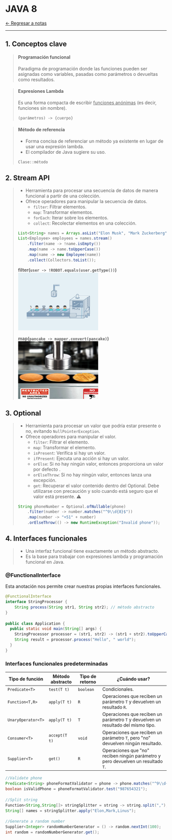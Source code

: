 # JAVA 8

[← Regresar a notas](../../README.md) <br>

---

## 1. Conceptos clave

> #### Programación funcional
> Paradigma de programación donde las funciones pueden ser asignadas como variables, pasadas como parámetros o devueltas como resultados.

> #### Expresiones Lambda
> Es una forma compacta de escribir <u>funciones anónimas</u> (es decir, funciones sin nombre).
> 
> ```java
> (parámetros) -> {cuerpo}
> ```

> #### Método de referencia
> - Forma concisa de referenciar un método ya existente en lugar de usar una expresión lambda.
> - El compilador de Java sugiere su uso.
> ```java
> Clase::método
> ```

## 2. Stream API
> - Herramienta para procesar una secuencia de datos de manera funcional a partir de una colección.
> - Ofrece operadores para manipular la secuencia de datos.
>   - `filter`: Filtrar elementos. 
>   - `map`: Transformar elementos.
>   - `forEach`: Iterar sobre los elementos.
>   - `collect`: Recolectar elementos en una colección.
> 
> ```java
> List<String> names = Arrays.asList("Elon Musk", "Mark Zuckerberg", "Linus Torvalds", "");
> List<Employee> employees = names.stream()
>     .filter(name -> !name.isEmpty())
>     .map(name -> name.toUpperCase())
>     .map(name -> new Employee(name))
>     .collect(Collectors.toList());
> ```
> **filter(`user -> !ROBOT.equals(user.getType())`)** <br>
> <img src="../resources/images/23-java8/filter.gif" width="250" height="180">
>
> **map(`pancake -> mapper.convert(pancake)`)** <br>
> <img src="../resources/images/23-java8/map.gif" width="250" height="180">

## 3. Optional
> - Herramienta para procesar un valor que podría estar presente o no, evitando `NullPointerException`.
> - Ofrece operadores para manipular el valor.
>   - `filter`: Filtrar el elemento.
>   - `map`: Transformar el elemento.
>   - `isPresent`: Verifica si hay un valor.
>   - `ifPresent`: Ejecuta una acción si hay un valor.
>   - `orElse`: Si no hay ningún valor, entonces proporciona un valor por defecto .
>   - `orElseThrow`: Si no hay ningún valor, entonces lanza una excepción.
>   - `get`: Recuperar el valor contenido dentro del Optional. Debe utilizarse con precaución y solo cuando está seguro que el valor está presente. ⚠️
>
> ```java
> String phoneNumber = Optional.ofNullable(phone)
>     .filter(number -> number.matches("^9\\d{8}$"))
>     .map(number -> "+51" + number)
>     .orElseThrow(() -> new RuntimeException("Invalid phone"));
> ```

## 4. Interfaces funcionales
> - Una interfaz funcional tiene exactamente un método abstracto.
> - Es la base para trabajar con expresiones lambda y programación funcional en Java.

### @FunctionalInterface
Esta anotación nos permite crear nuestras propias interfaces funcionales.

```java
@FunctionalInterface
interface StringProcessor {
    String process(String str1, String str2); // método abstracto
}

public class Application {
  public static void main(String[] args) {
    StringProcessor processor = (str1, str2) -> (str1 + str2).toUpperCase(); // se asigna un cuerpo al método () -> {}
    String result = processor.process("Hello", " world");
  }
}
```

### Interfaces funcionales predeterminadas

| Tipo de función    | Método abstracto   | Tipo de retorno | ¿Cuándo usar?                                                                     |
|--------------------|--------------------|-----------------|-----------------------------------------------------------------------------------|
| `Predicate<T>`     | `test(T t)`        | `boolean`       | Condicionales.                                                                    |
| `Function<T,R>`    | `apply(T t)`       | `R`             | Operaciones que reciben un parámetro `T` y devuelven un resultado `R`.            |
| `UnaryOperator<T>` | `apply(T t)`       | `T`             | Operaciones que reciben un parámetro `T` y devuelven un resultado del mismo tipo. |
| `Consumer<T>`      | `accept(T t)`      | `void`          | Operaciones que reciben un parámetro `T`, pero "no" devuelven ningún resultado.   |
| `Supplier<T>`      | `get()`            | `R`             | Operaciones que "no" reciben ningún parámetro y pero devuelven un resultado `T`.  |

```java
//Validate phone
Predicate<String> phoneFormatValidator = phone -> phone.matches("^9\\d{8}$");
boolean isValidPhone = phoneFormatValidator.test("987654321");

//Split string
Function<String,String[]> stringSplitter = string -> string.split(",");
String[] names = stringSplitter.apply("Elon,Mark,Linus");

//Generate a random number
Supplier<Integer> randomNumberGenerator = () -> random.nextInt(100);
int random = randomNumberGenerator.get();
```


